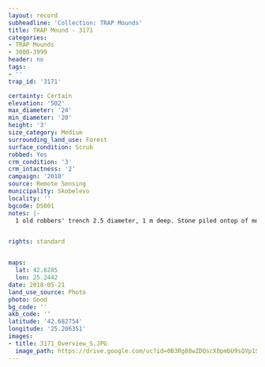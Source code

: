 ```yaml
---
layout: record
subheadline: 'Collection: TRAP Mounds'
title: TRAP Mound - 3171
categories:
- TRAP Mounds
- 3000-3999
header: no
tags:
- ''
trap_id: '3171'

certainty: Certain
elevation: '502'
max_diameter: '24'
min_diameter: '20'
height: '3'
size_category: Medium
surrounding_land_use: Forest
surface_condition: Scrub
robbed: Yes
crm_condition: '3'
crm_intactness: '2'
campaign: '2010'
source: Remote Sensing
municipality: Skobelevo
locality: ''
bgcode: DS001
notes: |-
  1 old robbers' trench 2.5 diameter, 1 m deep. Stone piled ontop of mound, scrub.


rights: standard


maps:
  lat: 42.6285
  lon: 25.2442
date: 2018-05-21
land_use_source: Photo
photo: Good
bg_code: ''
akb_code: ''
latitude: '42.682754'
longitude: '25.206351'
images:
- title: 3171_Overview_S.JPG
  image_path: https://drive.google.com/uc?id=0B3Rg88wZDQscX0pmbU9sQVp1SFE
---
```

